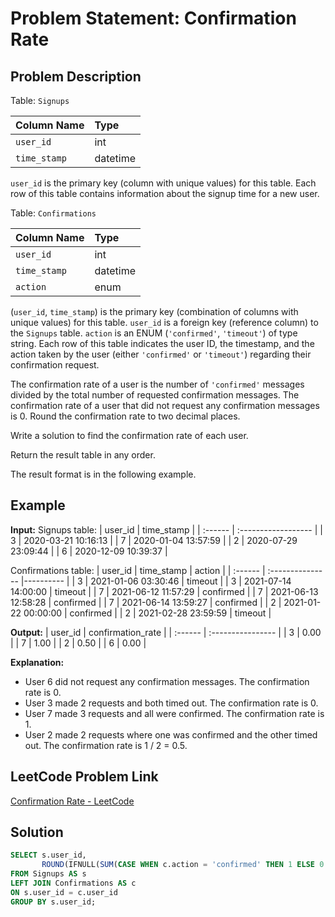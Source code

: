 # Problem Statement: Confirmation Rate

## Problem Description

Table: `Signups`

| Column Name | Type    |
| :---------- | :------ |
| `user_id`   | int     |
| `time_stamp`| datetime|

`user_id` is the primary key (column with unique values) for this table.
Each row of this table contains information about the signup time for a new user.

Table: `Confirmations`

| Column Name | Type    |
| :---------- | :------ |
| `user_id`   | int     |
| `time_stamp`| datetime|
| `action`    | enum    |

(`user_id`, `time_stamp`) is the primary key (combination of columns with unique values) for this table.
`user_id` is a foreign key (reference column) to the `Signups` table.
`action` is an ENUM (`'confirmed'`, `'timeout'`) of type string.
Each row of this table indicates the user ID, the timestamp, and the action taken by the user (either `'confirmed'` or `'timeout'`) regarding their confirmation request.

The confirmation rate of a user is the number of `'confirmed'` messages divided by the total number of requested confirmation messages. The confirmation rate of a user that did not request any confirmation messages is 0. Round the confirmation rate to two decimal places.

Write a solution to find the confirmation rate of each user.

Return the result table in any order.

The result format is in the following example.

## Example

**Input:**
Signups table:
| user_id | time_stamp          |
| :------ | :------------------ |
| 3       | 2020-03-21 10:16:13 |
| 7       | 2020-01-04 13:57:59 |
| 2       | 2020-07-29 23:09:44 |
| 6       | 2020-12-09 10:39:37 |

Confirmations table:
| user_id | time_stamp          | action    |
| :------ | :---------------    |---------- |
| 3       | 2021-01-06 03:30:46 | timeout   |
| 3       | 2021-07-14 14:00:00 | timeout   |
| 7       | 2021-06-12 11:57:29 | confirmed |
| 7       | 2021-06-13 12:58:28 | confirmed |
| 7       | 2021-06-14 13:59:27 | confirmed |
| 2       | 2021-01-22 00:00:00 | confirmed |
| 2       | 2021-02-28 23:59:59 | timeout   |

**Output:**
| user_id | confirmation_rate |
| :------ | :---------------- |
| 3       | 0.00              |
| 7       | 1.00              |
| 2       | 0.50              |
| 6       | 0.00              |

**Explanation:**
- User 6 did not request any confirmation messages. The confirmation rate is 0.
- User 3 made 2 requests and both timed out. The confirmation rate is 0.
- User 7 made 3 requests and all were confirmed. The confirmation rate is 1.
- User 2 made 2 requests where one was confirmed and the other timed out. The confirmation rate is 1 / 2 = 0.5.

## LeetCode Problem Link

[Confirmation Rate - LeetCode](https://leetcode.com/problems/confirmation-rate/)

## Solution
```sql
SELECT s.user_id,
       ROUND(IFNULL(SUM(CASE WHEN c.action = 'confirmed' THEN 1 ELSE 0 END) / COUNT(c.user_id), 0), 2) AS confirmation_rate
FROM Signups AS s
LEFT JOIN Confirmations AS c
ON s.user_id = c.user_id
GROUP BY s.user_id;
